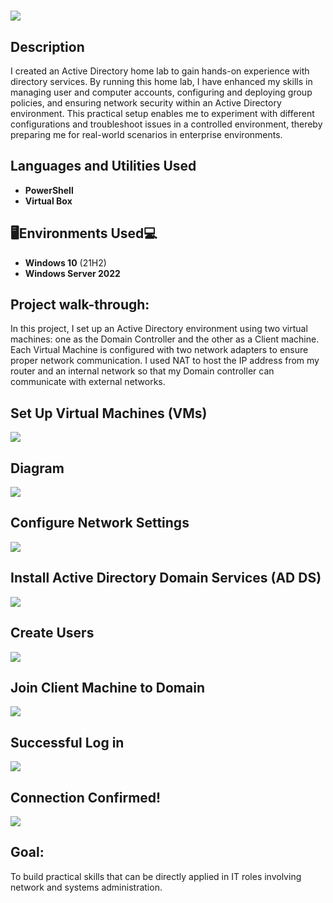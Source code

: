 <h1><img src="images/github-header-image.png"</img></h1>

<h2>Description</h2>
I created an Active Directory home lab to gain hands-on experience with directory services. By running this home lab, I have enhanced my skills in managing user and computer accounts, configuring and deploying group policies, and ensuring network security within an Active Directory environment. This practical setup enables me to experiment with different configurations and troubleshoot issues in a controlled environment, thereby preparing me for real-world scenarios in enterprise environments.
<br />


<h2>Languages and Utilities Used</h2>

- <b>PowerShell</b> 
- <b>Virtual Box</b>

<h2>🖥️Environments Used💻 </h2>

- <b>Windows 10</b> (21H2)
- <b>Windows Server 2022</b>

<h2>Project walk-through:</h2>

In this project, I set up an Active Directory environment using two virtual machines: one as the Domain Controller and the other as a Client machine. Each Virtual Machine is configured with two network adapters to ensure proper network communication. I used NAT to host the IP address from my router and an internal network so that my Domain controller can communicate with external networks. 

<p align="center">
<h2>Set Up Virtual Machines (VMs) <br/></h2>
<img src="images/TScombinedVM.JPG"</img>
<h2>Diagram <br/></h2>
<img src="images/VMADgram.jpg"</img>
<h2>Configure Network Settings  <br/></h2>
<img src="images/TSconfignet.JPG"</img>
<h2>Install Active Directory Domain Services (AD DS) <br/></h2>
<img src="images/TSADservermanager.JPG"</img>
<h2>Create Users <br/></h2>
<img src="images/TSadduser.JPG"</img>
<h2>Join Client Machine to Domain  <br/></h2>
<img src="images/TSconnectdomain.JPG"</img>
<h2>Successful Log in <br/></h2>
<img src="images/TSclientloginpparker.JPG"</img>
<h2>Connection Confirmed!  <br/></h2>
<img src="images/tsconfirmpings.JPG"</img>
</p>

<h2>Goal:</h2>
To build practical skills that can be directly applied in IT roles involving network and systems administration.

<!--
 ```diff
- text in red
+ text in green
! text in orange
# text in gray
@@ text in purple (and bold)@@
```
--!>
